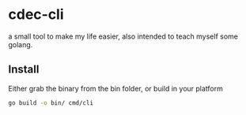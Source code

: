 # cdec-cli

a small tool to make my life easier, also intended to teach myself some golang.

## Install

Either grab the binary from the bin folder, or build in your platform 

```bash
go build -o bin/ cmd/cli
```
